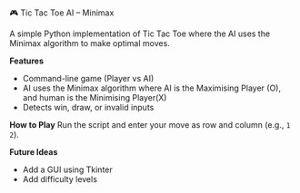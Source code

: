 🎮 Tic Tac Toe AI – Minimax

A simple Python implementation of Tic Tac Toe where the AI uses the Minimax algorithm to make optimal moves.

**Features**
- Command-line game (Player vs AI)
- AI uses the Minimax algorithm where AI is the Maximising Player (O), and human is the Minimising Player(X)
- Detects win, draw, or invalid inputs

**How to Play**
Run the script and enter your move as row and column (e.g., `1 2`).

**Future Ideas**
- Add a GUI using Tkinter
- Add difficulty levels
